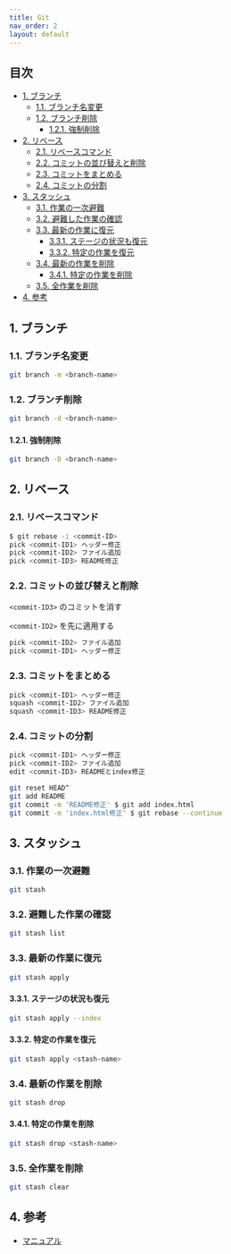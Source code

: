 ```yaml
---
title: Git
nav_order: 2
layout: default
---
```

## 目次<!-- omit from toc --> 

- [1. ブランチ](#1-ブランチ)
  - [1.1. ブランチ名変更](#11-ブランチ名変更)
  - [1.2. ブランチ削除](#12-ブランチ削除)
    - [1.2.1. 強制削除](#121-強制削除)
- [2. リベース](#2-リベース)
  - [2.1. リベースコマンド](#21-リベースコマンド)
  - [2.2. コミットの並び替えと削除](#22-コミットの並び替えと削除)
  - [2.3. コミットをまとめる](#23-コミットをまとめる)
  - [2.4. コミットの分割](#24-コミットの分割)
- [3. スタッシュ](#3-スタッシュ)
  - [3.1. 作業の一次避難](#31-作業の一次避難)
  - [3.2. 避難した作業の確認](#32-避難した作業の確認)
  - [3.3. 最新の作業に復元](#33-最新の作業に復元)
    - [3.3.1. ステージの状況も復元](#331-ステージの状況も復元)
    - [3.3.2. 特定の作業を復元](#332-特定の作業を復元)
  - [3.4. 最新の作業を削除](#34-最新の作業を削除)
    - [3.4.1. 特定の作業を削除](#341-特定の作業を削除)
  - [3.5. 全作業を削除](#35-全作業を削除)
- [4. 参考](#4-参考)

## 1. ブランチ

### 1.1. ブランチ名変更

``` bash
git branch -m <branch-name> 
```

### 1.2. ブランチ削除

``` bash
git branch -d <branch-name>
```

#### 1.2.1. 強制削除

``` bash
git branch -D <branch-name>
```

## 2. リベース

### 2.1. リベースコマンド

``` bash
$ git rebase -i <commit-ID>
pick <commit-ID1> ヘッダー修正
pick <commit-ID2> ファイル追加
pick <commit-ID3> README修正
```

### 2.2. コミットの並び替えと削除

`<commit-ID3>` のコミットを消す  

`<commit-ID2>` を先に適用する  

``` bash
pick <commit-ID2> ファイル追加 
pick <commit-ID1> ヘッダー修正
```

### 2.3. コミットをまとめる

``` bash
pick <commit-ID1> ヘッダー修正 
squash <commit-ID2> ファイル追加 
squash <commit-ID3> README修正
```

### 2.4. コミットの分割

``` bash
pick <commit-ID1> ヘッダー修正
pick <commit-ID2> ファイル追加
edit <commit-ID3> READMEとindex修正
```

``` bash
git reset HEAD^
git add README
git commit -m 'README修正' $ git add index.html
git commit -m 'index.html修正' $ git rebase --continue
```

## 3. スタッシュ

### 3.1. 作業の一次避難

``` bash
git stash
```

### 3.2. 避難した作業の確認

``` bash
git stash list
```

### 3.3. 最新の作業に復元

``` bash
git stash apply
```

#### 3.3.1. ステージの状況も復元

``` bash
git stash apply --index
```

#### 3.3.2. 特定の作業を復元

``` bash
git stash apply <stash-name>
```

### 3.4. 最新の作業を削除

``` bash
git stash drop
```

#### 3.4.1. 特定の作業を削除

``` bash
git stash drop <stash-name>
```

### 3.5. 全作業を削除

``` bash
git stash clear
```

## 4. 参考

- [マニュアル](https://git-scm.com/docs/user-manual.html)